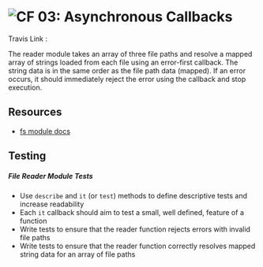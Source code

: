 ![CF](https://camo.githubusercontent.com/70edab54bba80edb7493cad3135e9606781cbb6b/687474703a2f2f692e696d6775722e636f6d2f377635415363382e706e67) 03: Asynchronous Callbacks
===


Travis Link :

The reader module takes an array of three file paths and resolve a mapped array of strings loaded from each file using an error-first callback. The string data is in the same order as the file path data (mapped). If an error occurs, it should immediately reject the error using the callback and stop execution.

## Resources
* [fs module docs](https://nodejs.org/api/fs.html)


## Testing
##### File Reader Module Tests
* Use `describe` and `it` (or `test`) methods to define descriptive tests and increase readability
* Each `it` callback should aim to test a small, well defined, feature of a function
* Write tests to ensure that the reader function rejects errors with invalid file paths
* Write tests to ensure that the reader function correctly resolves mapped string data for an array of file paths


